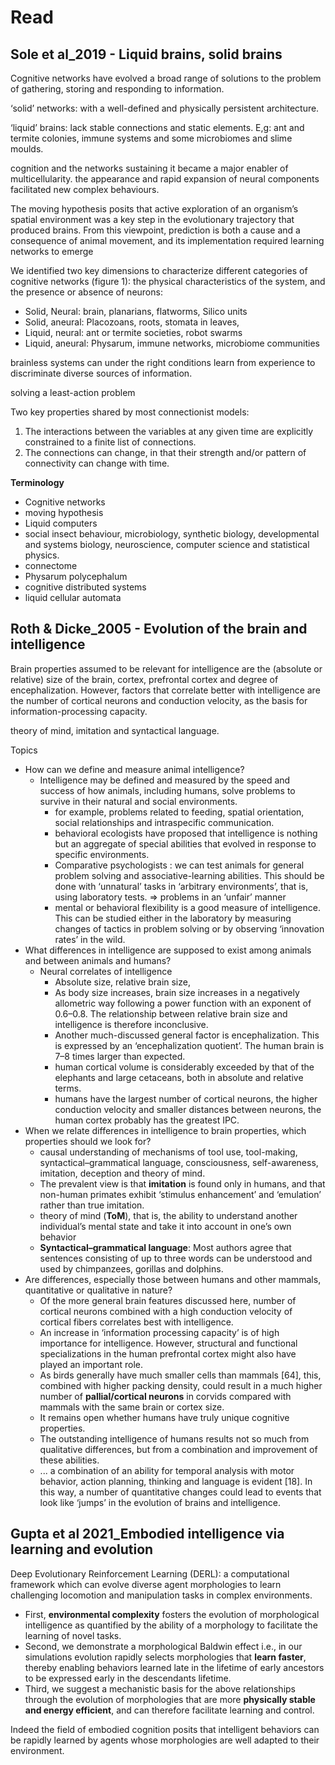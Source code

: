 # Read

## Sole et al_2019 - Liquid brains, solid brains

Cognitive networks have evolved a broad range of solutions to the problem of gathering, storing and responding to information. 

 ‘solid’ networks: with a well-defined and physically persistent architecture. 

 ‘liquid’ brains: lack stable connections and static elements. E,g: ant and termite colonies, immune systems and some microbiomes and slime moulds.

cognition and the networks sustaining it became a major enabler of multicellularity.  the appearance and rapid expansion of neural components facilitated new complex behaviours.

The moving hypothesis posits that active exploration of an organism’s spatial environment was a key step in the evolutionary trajectory that produced brains. From this viewpoint, prediction is both a cause and a consequence of animal movement, and its implementation required learning networks to emerge

We identified two key dimensions to characterize different categories of cognitive networks (figure 1): the physical characteristics of the system, and the presence or absence of neurons:

- Solid, Neural: brain, planarians, flatworms, Silico units
- Solid, aneural: Placozoans, roots, stomata in leaves, 
- Liquid, neural: ant or termite societies, robot swarms
- Liquid, aneural: Physarum, immune networks, microbiome communities

brainless systems can under the right conditions learn from experience to discriminate diverse sources of information.

solving a least-action problem

Two key properties shared by most connectionist models: 

1. The interactions between the variables at any given time are explicitly constrained to a finite list of connections. 
2. The connections can change, in that their strength and/or pattern of connectivity can change with time.

**Terminology**

- Cognitive networks
- moving hypothesis
- Liquid computers
- social insect behaviour, microbiology, synthetic biology, developmental and systems biology, neuroscience, computer science and statistical physics. 
- connectome
- Physarum polycephalum
- cognitive distributed systems
- liquid cellular automata



## Roth & Dicke_2005 - Evolution of the brain and intelligence

Brain properties assumed to be relevant for intelligence are the (absolute or relative) size of the brain, cortex, prefrontal cortex and degree of encephalization. However, factors that correlate better with intelligence are the number of cortical neurons and conduction velocity, as the basis for information-processing capacity. 

theory of mind, imitation and syntactical language. 

Topics

- How can we define and measure animal intelligence?
  - Intelligence may be defined and measured by the speed and success of how animals, including humans, solve problems to survive in their natural and social environments. 
    - for example, problems related to feeding, spatial orientation, social relationships and intraspecific communication. 
    - behavioral ecologists have proposed that intelligence is nothing but an aggregate of special abilities that evolved in response to specific environments. 
    - Comparative psychologists : we can test animals for general problem solving and associative-learning abilities.
      This should be done with ‘unnatural’ tasks in ‘arbitrary environments’, that is, using laboratory tests. => problems in an ‘unfair’ manner
    - mental or behavioral flexibility is a good measure of intelligence. This can be studied either in the laboratory by measuring changes of tactics in problem solving or by observing ‘innovation rates’ in the wild. 
- What differences in intelligence are supposed to exist among animals and between animals and humans?
  - Neural correlates of intelligence
    - Absolute size, relative brain size, 
    - As body size increases, brain size increases in a negatively allometric way following a power function with an exponent of 0.6–0.8.  The relationship between relative brain size and intelligence is therefore inconclusive. 
    - Another much-discussed general factor is encephalization. This is expressed by an ‘encephalization quotient’. The human brain is 7–8 times larger than expected.
    - human cortical volume is considerably exceeded by that of the elephants and large cetaceans, both in absolute and relative terms. 
    - humans have the largest number of cortical neurons, the higher conduction velocity and smaller distances between neurons, the human cortex probably has the greatest IPC. 
- When we relate differences in intelligence to brain properties, which properties should we look for? 
  - causal understanding of mechanisms of tool use, tool-making, syntactical–grammatical language, consciousness, self-awareness, imitation, deception and theory of mind. 
  - The prevalent view is that **imitation** is found only in humans, and that non-human primates exhibit ‘stimulus enhancement’ and ‘emulation’ rather than true imitation. 
  - theory of mind (**ToM**), that is, the ability to understand another individual’s mental state and take it into account in one’s own behavior
  - **Syntactical–grammatical language**: Most authors agree that sentences consisting of up to three words can be understood and used by chimpanzees, gorillas and dolphins. 
- Are differences, especially those between humans and other mammals, quantitative or qualitative in nature?
  - Of the more general brain features discussed here, number of cortical neurons combined with a high conduction velocity of cortical fibers correlates best with intelligence.
  - An increase in ‘information processing capacity’ is of high importance for intelligence. However, structural and functional specializations in the human prefrontal cortex might also have played an important role. 
  - As birds generally have much smaller cells than mammals [64], this, combined with higher packing density, could result in a much higher number of **pallial/cortical neurons** in corvids compared with mammals with the same brain or cortex size. 
  - It remains open whether humans have truly unique cognitive properties.
  - The outstanding intelligence of humans results not so much from qualitative differences, but from a combination and improvement of these abilities. 
  - ... a combination of an ability for temporal analysis with motor behavior, action planning, thinking and language is evident [18]. In this way, a number of quantitative changes could lead to events that look like ‘jumps’ in the evolution of brains and intelligence.

## Gupta et al 2021_Embodied intelligence via learning and evolution

Deep Evolutionary Reinforcement Learning (DERL): a computational framework which can evolve diverse agent morphologies to learn challenging locomotion and manipulation tasks in complex environments.

- First, **environmental complexity** fosters the evolution of morphological intelligence as quantified by the ability of a
  morphology to facilitate the learning of novel tasks. 
- Second, we demonstrate a morphological Baldwin effect i.e., in our simulations evolution rapidly selects morphologies that **learn faster**, thereby enabling behaviors learned late in the lifetime of early ancestors to be expressed early in the descendants lifetime. 
- Third, we suggest a mechanistic basis for the above relationships through the evolution of morphologies that are more **physically stable and energy efficient**, and can therefore facilitate learning and control.

Indeed the field of embodied cognition posits that intelligent behaviors can be rapidly learned by agents whose morphologies are well adapted to their environment. 
